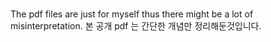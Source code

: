 # 
The pdf files are just for myself thus there might be a lot of misinterpretation.
본 공개  pdf 는 간단한 개념만 정리해둔것입니다.
